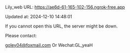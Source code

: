 Lily_web URL: https://ae6d-61-165-102-156.ngrok-free.app

Updated at: 2024-12-10 14:48:01

If you cannot open this URL, the server might be down.

Please contact: 

goley04@foxmail.com Or Wechat:GL_yeaH